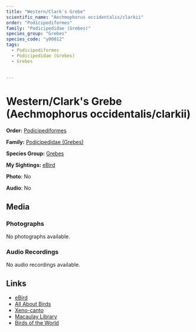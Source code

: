 ```yaml
---
title: "Western/Clark's Grebe"
scientific_name: "Aechmophorus occidentalis/clarkii"
order: "Podicipediformes"
family: "Podicipedidae (Grebes)"
species_group: "Grebes"
species_code: "y00012"
tags: 
  - Podicipediformes
  - Podicipedidae (Grebes)
  - Grebes
  
  
---
```


# Western/Clark's Grebe (Aechmophorus occidentalis/clarkii)

**Order:** [Podicipediformes](/tags/podicipediformes)

**Family:** [Podicipedidae (Grebes)](/tags/podicipedidae-grebes)

**Species Group:** [Grebes](/tags/grebes)

**My Sightings:** [eBird](https://ebird.org/lifelist?r=world&time=life&spp=y00012)

**Photo**: No 

**Audio**: No

## Media
### Photographs
No photographs available.

### Audio Recordings
No audio recordings available.

## Links
* [eBird](https://ebird.org/species/y00012) 
* [All About Birds](https://www.allaboutbirds.org/guide/y00012) 
* [Xeno-canto](https://www.xeno-canto.org/species/aechmophorus-occidentalis/clarkii) 
* [Macaulay Library](https://search.macaulaylibrary.org/catalog?taxonCode=y00012&sort=rating_rank_desc)
* [Birds of the World](https://birdsoftheworld.org/bow/species/y00012)
